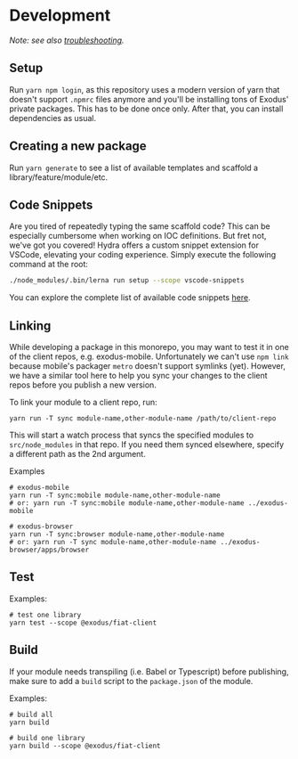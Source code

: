 # Development

_Note: see also [troubleshooting](troubleshooting.md)._

## Setup

Run `yarn npm login`, as this repository uses a modern version of yarn that doesn't support `.npmrc` files anymore and you'll be installing tons of Exodus' private packages. This has to be done once only. After that, you can install dependencies as usual.

## Creating a new package

Run `yarn generate` to see a list of available templates and scaffold a library/feature/module/etc.

## Code Snippets

Are you tired of repeatedly typing the same scaffold code? This can be especially cumbersome when working on IOC definitions. But fret not, we've got you covered! Hydra offers a custom snippet extension for VSCode, elevating your coding experience. Simply execute the following command at the root:

```sh
./node_modules/.bin/lerna run setup --scope vscode-snippets
```

You can explore the complete list of available code snippets [here](https://github.com/ExodusMovement/exodus-hydra/blob/master/tools/packages/vscode-snippets/README.md).

## Linking

While developing a package in this monorepo, you may want to test it in one of the client repos, e.g. exodus-mobile. Unfortunately we can't use `npm link` because mobile's packager `metro` doesn't support symlinks (yet). However, we have a similar tool here to help you sync your changes to the client repos before you publish a new version.

To link your module to a client repo, run:

```
yarn run -T sync module-name,other-module-name /path/to/client-repo
```

This will start a watch process that syncs the specified modules to `src/node_modules` in that repo. If you need them synced elsewhere, specify a different path as the 2nd argument.

Examples

```
# exodus-mobile
yarn run -T sync:mobile module-name,other-module-name
# or: yarn run -T sync:mobile module-name,other-module-name ../exodus-mobile

# exodus-browser
yarn run -T sync:browser module-name,other-module-name
# or: yarn run -T sync module-name,other-module-name ../exodus-browser/apps/browser
```

## Test

Examples:

```
# test one library
yarn test --scope @exodus/fiat-client
```

## Build

If your module needs transpiling (i.e. Babel or Typescript) before publishing, make sure to add
a `build` script to the `package.json` of the module.

Examples:

```
# build all
yarn build

# build one library
yarn build --scope @exodus/fiat-client
```
